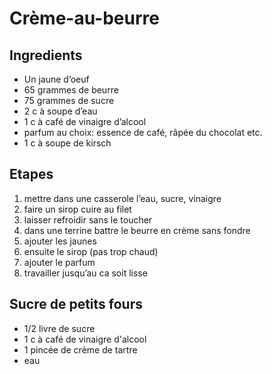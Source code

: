 # Crème-au-beurre

## Ingredients

* Un jaune d’oeuf
* 65 grammes de beurre
* 75 grammes de sucre
* 2 c à soupe d’eau
* 1 c à café de vinaigre d’alcool
* parfum au choix: essence de café, râpée du chocolat etc.
* 1 c à soupe de kirsch

## Etapes

1. mettre dans une casserole l’eau, sucre, vinaigre
2. faire un sirop cuire au filet
3. laisser refroidir sans le toucher
4. dans une terrine battre le beurre en crème sans fondre
5. ajouter les jaunes
6. ensuite le sirop \(pas trop chaud\)
7. ajouter le parfum
8. travailler jusqu’au ca soit lisse

## Sucre de petits fours

* 1/2 livre de sucre
* 1 c à café de vinaigre d'alcool
* 1 pincée de crème de tartre
* eau 

